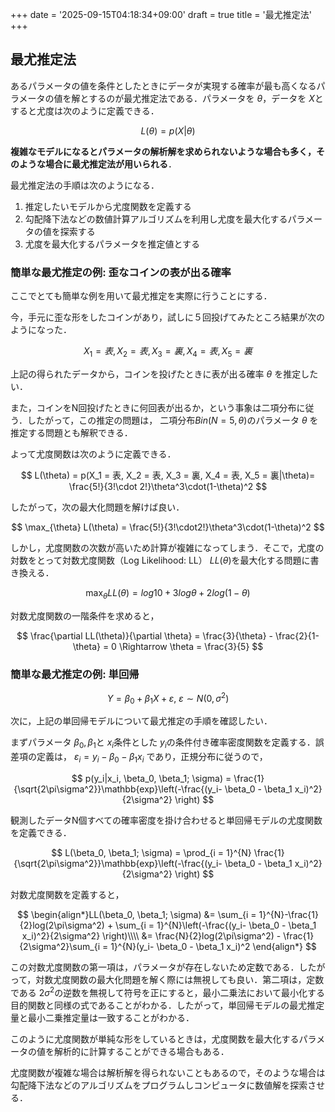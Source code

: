 +++
date = '2025-09-15T04:18:34+09:00'
draft = true
title = '最尤推定法'
+++

## 最尤推定法

あるパラメータの値を条件としたときにデータが実現する確率が最も高くなるパラメータの値を解とするのが最尤推定法である．パラメータを $\theta$，データを $X$とすると尤度は次のように定義できる．

$$
L(\theta) = p(X | \theta)
$$

**複雑なモデルになるとパラメータの解析解を求められないような場合も多く，そのような場合に最尤推定法が用いられる**．

最尤推定法の手順は次のようになる．

1. 推定したいモデルから尤度関数を定義する
2. 勾配降下法などの数値計算アルゴリズムを利用し尤度を最大化するパラメータの値を探索する
3. 尤度を最大化するパラメータを推定値とする

### 簡単な最尤推定の例: 歪なコインの表が出る確率

ここでとても簡単な例を用いて最尤推定を実際に行うことにする．

今，手元に歪な形をしたコインがあり，試しに５回投げてみたところ結果が次のようになった．

$$
X_1 = 表, X_2 = 表, X_3 = 裏, X_4 = 表, X_5 = 裏
$$

上記の得られたデータから，コインを投げたときに表が出る確率 $\theta$ を推定したい．

また，コインをN回投げたときに何回表が出るか，という事象は二項分布に従う．したがって，この推定の問題は， 二項分布$Bin(N=5, \theta)$のパラメータ $\theta$ を推定する問題とも解釈できる．

よって尤度関数は次のように定義できる．

$$
L(\theta) = p(X_1 = 表, X_2 = 表, X_3 = 裏, X_4 = 表, X_5 = 裏|\theta)= \frac{5!}{3!\cdot 2!}\theta^3\cdot(1-\theta)^2
$$

したがって，次の最大化問題を解けば良い．

$$
\max_{\theta} L(\theta) = \frac{5!}{3!\cdot2!}\theta^3\cdot(1-\theta)^2
$$

しかし，尤度関数の次数が高いため計算が複雑になってしまう．そこで，尤度の対数をとって対数尤度関数（Log Likelihood: LL） $LL(\theta)$を最大化する問題に書き換える．

$$
\max_{\theta}LL(\theta) = log10 + 3log\theta + 2log(1-\theta)
$$

対数尤度関数の一階条件を求めると，

$$
\frac{\partial LL(\theta)}{\partial \theta} = \frac{3}{\theta} - \frac{2}{1-\theta} = 0 \Rightarrow \theta = \frac{3}{5}
$$

### 簡単な最尤推定の例: 単回帰

$$
Y = \beta_0 + \beta_1 X + \varepsilon, \ \varepsilon \sim N(0, \sigma^2)
$$

次に，上記の単回帰モデルについて最尤推定の手順を確認したい．

まずパラメータ $\beta_0,\beta_1$と $x_i$条件とした $y_i$の条件付き確率密度関数を定義する．誤差項の定義は， $\varepsilon_i = y_i - \beta_0 - \beta_1 x_i$ であり，正規分布に従うので，

$$
p(y_i|x_i, \beta_0, \beta_1; \sigma) = \frac{1}{\sqrt{2\pi\sigma^2}}\mathbb{exp}\left(-\frac{(y_i- \beta_0 - \beta_1 x_i)^2}{2\sigma^2} \right)
$$

観測したデータN個すべての確率密度を掛け合わせると単回帰モデルの尤度関数を定義できる．

$$
L(\beta_0, \beta_1; \sigma) = \prod_{i = 1}^{N} \frac{1}{\sqrt{2\pi\sigma^2}}\mathbb{exp}\left(-\frac{(y_i- \beta_0 - \beta_1 x_i)^2}{2\sigma^2} \right)
$$

対数尤度関数を定義すると，

$$
\begin{align*}LL(\beta_0, \beta_1; \sigma) &= \sum_{i = 1}^{N}-\frac{1}{2}log(2\pi\sigma^2) + \sum_{i = 1}^{N}\left(-\frac{(y_i- \beta_0 - \beta_1 x_i)^2}{2\sigma^2} \right)\\\\ &= \frac{N}{2}log(2\pi\sigma^2) - \frac{1}{2\sigma^2}\sum_{i = 1}^{N}(y_i- \beta_0 - \beta_1 x_i)^2  \end{align*}
$$

この対数尤度関数の第一項は，パラメータが存在しないため定数である．したがって，対数尤度関数の最大化問題を解く際には無視しても良い．第二項は，定数である $2\sigma^2$の逆数を無視して符号を正にすると，最小二乗法において最小化する目的関数と同様の式であることがわかる．したがって，単回帰モデルの最尤推定量と最小二乗推定量は一致することがわかる．

このように尤度関数が単純な形をしているときは，尤度関数を最大化するパラメータの値を解析的に計算することができる場合もある．

尤度関数が複雑な場合は解析解を得られないこともあるので，そのような場合は勾配降下法などのアルゴリズムをプログラムしコンピュータに数値解を探索させる．
